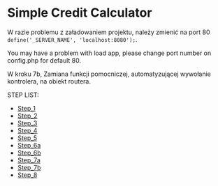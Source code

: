 # Simple Credit Calculator

W razie problemu z załadowaniem projektu, należy zmienić na port 80 <code>define('_SERVER_NAME', 'localhost:8080');</code>.

You may have a problem with load app, please change port number on config.php for default 80.

W kroku 7b, Zamiana funkcji pomocniczej, automatyzującej wywołanie kontrolera, na obiekt routera. 

STEP LIST:
* [Step_1](https://github.com/GandzioreQ/Simple-Credit-Calculator/tree/Step_1)
* [Step_2](https://github.com/GandzioreQ/Simple-Credit-Calculator/tree/Step_2)
* [Step_3](https://github.com/GandzioreQ/Simple-Credit-Calculator/tree/Step_3)
* [Step_4](https://github.com/GandzioreQ/Simple-Credit-Calculator/tree/Step_4)
* [Step_5](https://github.com/GandzioreQ/Simple-Credit-Calculator/tree/Step5)
* [Step_6a](https://github.com/GandzioreQ/Simple-Credit-Calculator/tree/Step_6a)
* [Step_6b](https://github.com/GandzioreQ/Simple-Credit-Calculator/tree/Step_6b)
* [Step_7a](https://github.com/GandzioreQ/Simple-Credit-Calculator/tree/Step_7a)
* [Step_7b](https://github.com/GandzioreQ/Simple-Credit-Calculator/tree/Step_7b)
* [Step_8](https://github.com/GandzioreQ/Simple-Credit-Calculator/tree/Step_8)
